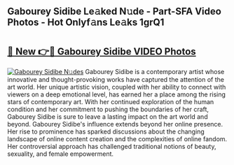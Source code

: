 ## Gabourey Sidibe Le𝚊ked N𝚞de - Part-SFA Video Photos - Hot Onlyf𝚊ns Le𝚊ks 1grQ1

# <h2><a href="http://ac11834.deff.icu/?id=Gabourey+Sidibe">🔗 New 👉🔴 Gabourey Sidibe VIDEO Photos</a></h2>

[![Gabourey Sidibe N𝚞des](https://i.imgur.com/rIISA9y.gif)](http://ac11834.deff.icu/?id=Gabourey+Sidibe)
Gabourey Sidibe is a contemporary artist whose innovative and thought-provoking works have captured the attention of the art world. Her unique artistic vision, coupled with her ability to connect with viewers on a deep emotional level, has earned her a place among the rising stars of contemporary art. With her continued exploration of the human condition and her commitment to pushing the boundaries of her craft, Gabourey Sidibe is sure to leave a lasting impact on the art world and beyond. Gabourey Sidibe's influence extends beyond her online presence. Her rise to prominence has sparked discussions about the changing landscape of online content creation and the complexities of online fandom. Her controversial approach has challenged traditional notions of beauty, sexuality, and female empowerment.
